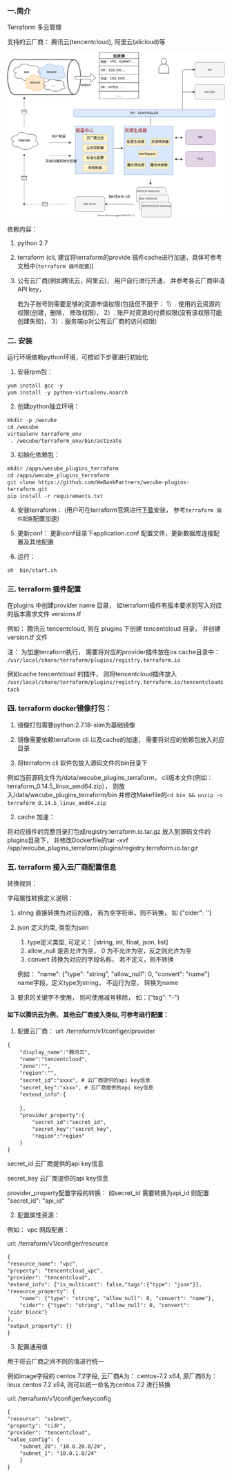 
### 一.简介
Terraform 多云管理

支持的云厂商： 腾讯云(tencentcloud), 阿里云(alicloud)等
<p></p>
<img src="./doc/images/terraform_process.svg" />

依赖内容：
1. python 2.7

2. terraform (cli, 建议将terraform的provide 插件cache进行加速，具体可参考文档中(`terraform 插件配置`))
3. 公有云厂商(例如腾讯云，阿里云)， 用户自行进行开通， 并参考各云厂商申请API key，

   若为子账号则需要足够的资源申请权限(包括但不限于：
   1）. 使用的云资源的权限(创建，删除， 修改权限)，
   2）. 账户对资源的付费权限(没有该权限可能创建失败)，
   3）. 服务端ip对公有云厂商的访问权限)

### 二. 安装
运行环境依赖python环境，可按如下步骤进行初始化

1. 安装rpm包：
```
yum install gcc -y
yum install -y python-virtualenv.noarch
```

2. 创建python独立环境：
```
mkdir -p /wecube
cd /wecube
virtualenv terraform_env
 . /wecube/terraform_env/bin/activate
```

3. 初始化依赖包：
```
mkdir /apps/wecube_plugins_terraform
cd /apps/wecube_plugins_terraform
git clone https://github.com/WeBankPartners/wecube-plugins-terraform.git
pip install -r requirements.txt
```

4. 安装terraform：
(用户可在terraform官网进行[下载](https://www.terraform.io/downloads.html)安装， 参考`terraform 插件配置`配置加速)

5. 更新conf：
更新conf目录下application.conf 配置文件，更新数据库连接配置及其他配置

6. 运行：
```
sh  bin/start.sh
```

### 三. terraform 插件配置
在plugins 中创建provider name 目录， 如terraform插件有版本要求则写入对应的版本需求文件 versions.tf

例如： 腾讯云 tencentcloud,
则在 plugins 下创建 tencentcloud 目录， 并创建version.tf 文件

注： 为加速terraform执行， 需要将对应的provider插件放在os cache目录中：
`/usr/local/share/terraform/plugins/registry.terraform.io`

例如cache tencentcloud 的插件，
则将tencentcloud插件放入 `/usr/local/share/terraform/plugins/registry.terraform.io/tencentcloudstack`

### 四. terraform docker镜像打包：

1. 镜像打包需要python:2.7.18-slim为基础镜像

2. 镜像需要依赖terraform cli 以及cache的加速， 需要将对应的依赖包放入对应目录

1. 将terraform cli 软件包放入源码文件的bin目录下

 例如当前源码文件为/data/wecube_plugins_terraform， cli版本文件(例如：terraform_0.14.5_linux_amd64.zip），
 则放入/data/wecube_plugins_terraform/bin  并修改Makefile的`cd bin && unzip -o terraform_0.14.5_linux_amd64.zip`

2. cache 加速：

将对应插件的完整目录打包成registry.terraform.io.tar.gz 放入到源码文件的plugins目录下，
并修改Dockerfile的tar -xvf /app/wecube_plugins_terraform/plugins/registry.terraform.io.tar.gz

### 五. terraform 接入云厂商配置信息
转换规则：

字段属性转换定义说明：
1. string 直接转换为对应的值， 若为空字符串，则不转换， 如 {"cider": ''}

2. json 定义约束, 类型为json
   1. type定义类型, 可定义： [string, int, float, json, list]
   2. allow_null 是否允许为空， 0 为不允许为空，反之则允许为空
   3. convert 转换为对应的字段名称， 若不定义，则不转换

   例如： "name": {"type": "string", "allow_null": 0, "convert": "name"}
    name字段，定义type为string， 不运行为空， 转换为name

3. 要求的关键字不使用， 则可使用减号移除， 如：{"tag": "-"}

#### 如下以腾讯云为例， 其他云厂商接入类似, 可参考进行配置：

1. 配置云厂商：
url: /terraform/v1/configer/provider

```
{
    "display_name":"腾讯云",
    "name":"tencentcloud",
    "zone":"",
    "region":"",
    "secret_id":"xxxx", # 云厂商提供的api key信息
    "secret_key":"xxxx", # 云厂商提供的api key信息
    "extend_info":{

    },
    "provider_property":{
        "secret_id":"secret_id",
        "secret_key":"secret_key",
        "region":"region"
    }
}
```
secret_id 云厂商提供的api key信息

secret_key 云厂商提供的api key信息

provider_property配置字段的转换： 如secret_id 需要转换为api_id 则配置 "secret_id": "api_id"

2. 配置属性资源：

例如： vpc 网段配置：

url: /terraform/v1/configer/resource

```
{
"resource_name": "vpc",
"property": "tencentcloud_vpc",
"provider": "tencentcloud",
"extend_info": {"is_multicast": false,"tags":{"type": "json"}},
"resource_property": {
	"name": {"type": "string", "allow_null": 0, "convert": "name"},
	"cider": {"type": "string", "allow_null": 0, "convert": "cidr_block"}
},
"output_property": {}
}
```

3. 配置通用值

用于将云厂商之间不同的值进行统一

例如image字段的 centos 7.2字段,
云厂商A为： centos-7.2 x64,
原厂商B为： linux centos 7.2 x64,
则可以统一命名为centos 7.2 进行转换

url: /terraform/v1/configer/keyconfig

```
{
"resource": "subnet",
"property": "cidr",
"provider": "tencentcloud",
"value_config": {
	"subnet_20": "10.0.20.0/24",
	"subnet_1": "10.0.1.0/24"
    }
}
```


